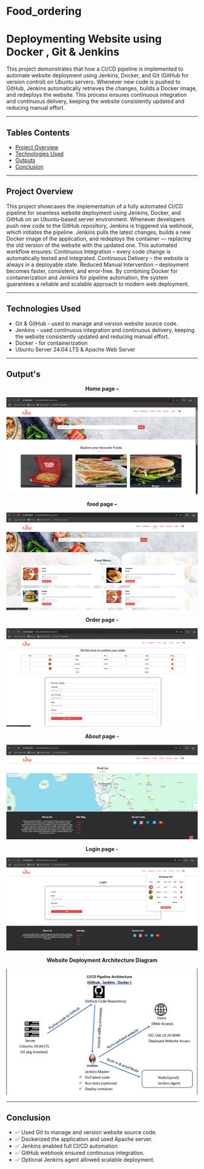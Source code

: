 # Food_ordering
<!--
![Image Alt](https://github.com/20Dartside/Food-ordering-Website-Deploy-on-Devops/blob/master/output_img/home.png?raw=true)
![Image Alt](https://github.com/20Dartside/Food-ordering-Website-Deploy-on-Devops/blob/master/output_img/food.png?raw=true)
![Image Alt](https://github.com/20Dartside/Food-ordering-Website-Deploy-on-Devops/blob/master/output_img/order.png?raw=true)
![Image Alt](https://github.com/20Dartside/Food-ordering-Website-Deploy-on-Devops/blob/master/output_img/about%20us.png?raw=true)
![Image Alt](https://github.com/20Dartside/Food-ordering-Website-Deploy-on-Devops/blob/master/output_img/login.png?raw=true)
-->

#  Deploymenting Website using  Docker , Git & Jenkins

This project demonstrates that  how a CI/CD pipeline is implemented to automate website deployment using Jenkins, Docker, and Git (GitHub for version control) on Ubuntu servers. Whenever new code is pushed to GitHub, Jenkins automatically retrieves the changes, builds a Docker image, and redeploys the website. This process ensures continuous integration and continuous delivery, keeping the website consistently updated and reducing manual effort.

---

##  Tables Contents  

- [Project Overview](#project-overview)
- [Technologies Used](#technologies-used)
- [Outputs](#outputs)
- [Conclusion](#conclusion)

---

##  Project Overview

This project showcases the implementation of a fully automated CI/CD pipeline for seamless website 
deployment using Jenkins, Docker, and GitHub on an Ubuntu-based server environment. 
Whenever developers push new code to the GitHub repository, Jenkins is triggered via webhook, which 
initiates the pipeline. Jenkins pulls the latest changes, builds a new Docker image of the application, and 
redeploys the container — replacing the old version of the website with the updated one. 
This automated workflow ensures: 
Continuous Integration – every code change is automatically tested and integrated. 
Continuous Delivery – the website is always in a deployable state. 
Reduced Manual Intervention – deployment becomes faster, consistent, and error-free. 
By combining Docker for containerization and Jenkins for pipeline automation, the system guarantees a 
reliable and scalable approach to modern web deployment.

---

##  Technologies Used

- Git & GitHub - used to manage and version website source code.
- Jenkins - used continuous integration and continuous delivery, keeping the website consistently updated and reducing manual effort.
- Docker - for containerization
- Ubuntu Server 24.04 LTS  & Apache Web Server

---

##  Output's 

<div align="center">
  
  
  <p><strong>Home page – </strong></p>
  
![Image Alt](https://github.com/20Dartside/Food-ordering-Website-Deploy-on-Devops/blob/master/output_img/home.png?raw=true)
  


<p><strong>food page – </strong></p>

  ![Image Alt](https://github.com/20Dartside/Food-ordering-Website-Deploy-on-Devops/blob/master/output_img/food.png?raw=true)
  

 <p><strong>Order page - </strong></p>

  ![Image Alt](https://github.com/20Dartside/Food-ordering-Website-Deploy-on-Devops/blob/master/output_img/order.png?raw=true)
 
 <p><strong>About page - </strong></p>
 
  ![Image Alt](https://github.com/20Dartside/Food-ordering-Website-Deploy-on-Devops/blob/master/output_img/about%20us.png?raw=true)
 

 <p><strong>Login page - </strong></p>
 
![Image Alt](https://github.com/20Dartside/Food-ordering-Website-Deploy-on-Devops/blob/master/output_img/login.png?raw=true)
 
 <p><strong>Website Deployment Architecture Diagram</strong></p>
 
  ![Image Alt](https://github.com/20Dartside/Food-ordering-Website-Deploy-on-Devops/blob/master/output_img/flow_chart.png?raw=true)

 
</div>

---

##  Conclusion

- ✅ Used Git to manage and version website source code.
- ✅ Dockerized the application and used Apache server.
- ✅ Jenkins enabled full CI/CD automation.
- ✅ GitHub webhook ensured continuous integration.
- ✅ Optional Jenkins agent allowed scalable deployment.
